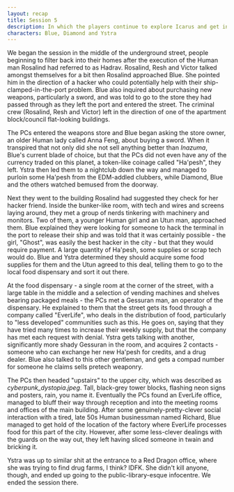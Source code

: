 ```yaml
---
layout: recap
title: Session 5
description: In which the players continue to explore Icarus and get into some trouble
characters: Blue, Diamond and Ystra
---
```

We began the session in the middle of the underground street, people beginning to filter back into their homes after the execution of the Human man Rosalind had referred to as Hadrav. Rosalind, Resh and Victor talked amongst themselves for a bit then Rosalind approached Blue.
She pointed him in the direction of a hacker who could potentially help with their ship-clamped-in-the-port problem. Blue also inquired 
about purchasing new weapons, particularly a sword, and was told to go to the store they had passed through as they left the port and 
entered the street. The criminal crew (Rosalind, Resh and Victor) left in the direction of one of the apartment block/council flat-looking buildings.

The PCs entered the weapons store and Blue began asking the store owner, an older Human lady called Anna Feng, about buying a sword. When 
it transpired that not only did she not sell anything better than _Inazuma_, Blue's current blade of choice, but that the PCs did not even
have any of the currency traded on this planet, a token-like coinage called "Ha'pesh", they left. Ystra then led them to a nightclub 
down the way and managed to purloin some Ha'pesh from the EDM-addled clubbers, while Diamond, Blue and the others watched bemused from
the doorway. 

Next they went to the building Rosalind had suggested they check for her hacker friend. Inside the bunker-like room, with tech and wires
and screens laying around, they met a group of nerds tinkering with machinery and monitors. Two of them, a younger Human girl and an Utun
man, approached them. Blue explained they were looking for someone to hack the terminal in the port to release their ship and was told that
it was certainly possible - the girl, "Ghost", was easily the best hacker in the city - but that they would require payment. A large 
quantity of Ha'pesh, some supplies or scrap tech would do. Blue and Ystra determined they should acquire some food supplies for them and
the Utun agreed to this deal, telling them to go to the local food dispensary and sort it out there.

At the food dispensary - a single room at the corner of the street, with a large table in the middle and a selection of vending machines
and shelves bearing packaged meals - the PCs met a Gessuran man, an operator of the dispensary. He explained to them that the street gets
its food through a company called "EverLife", who deals in the distribution of food, particularly to "less developed" communities such as
this. He goes on, saying that they have tried many times to increase their weekly supply, but that the company has met each request with
denial. Ystra gets talking with another, significantly more shady Gessuran in the room, and acquires 2 contacts - someone who can 
exchange her new Ha'pesh for credits, and a drug dealer. Blue also talked to this other gentleman, and gets a compad number for someone 
he claims sells pretech weaponry.

The PCs then headed "upstairs" to the upper city, which was described as _cyberpunk_dystopia.jpeg_. Tall, black-grey tower blocks, flashing
neon signs and posters, rain, you name it. Eventually the PCs found an EverLife office, managed to bluff their way through reception and into
the meeting rooms and offices of the main building. After some genuinely-pretty-clever social interaction with a tired, late 50s Human
businessman named Richard, Blue managed to get hold of the location of the factory where EverLife processes food for this part of the city.
However, after some less-clever dealings with the guards on the way out, they left having sliced someone in twain and bricking it.

Ystra was up to similar shit at the entrance to a Red Dragon office, where she was trying to find drug farms, I think? IDFK. She didn't kill
anyone, though, and ended up going to the public-library-esque infocentre. We ended the session there.